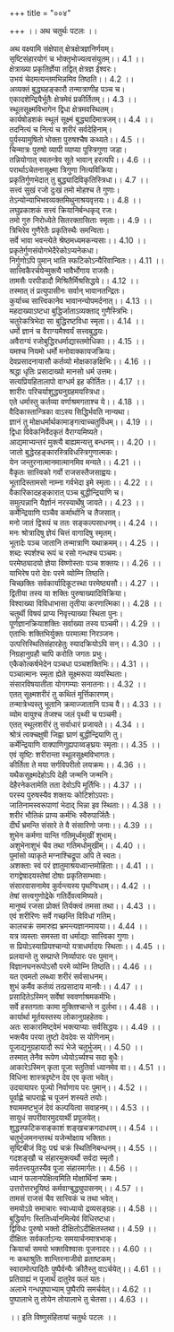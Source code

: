 +++
title = "००४"

+++
।। अथ चतुर्थः पटलः ।।  
  
अथ वक्ष्यामि संक्षेपात् क्षेत्रक्षेत्रज्ञनिर्णयम्।  
सृष्टिसंहारयोगं च भोक्तृभोज्यत्वसंयुतम्।। 4.1 ।।  
क्षेत्राख्या प्रकृतिर्ज्ञेया तद्वित् क्षेत्रज्ञ ईश्वरः।  
उभयं चेदमत्यन्तमभिन्नमिव तिष्ठति।। 4.2 ।।  
अव्यक्तं बुद्ध्यहङ्कारौ तन्मात्राणीह पञ्च च।  
एकादशेन्द्रियैर्भूतैः क्षेत्रमेवं प्रकीर्तितम्।। 4.3 ।।  
स्थूलसूक्ष्मविभागेन द्विधा क्षेत्रमवस्थितम्।  
कार्यषोडशकं स्थूलं सूक्ष्मं बुद्ध्यादिमात्रजम्।। 4.4 ।।  
तदनित्यं च नित्यं च शरीरं सर्वदेहिनाम्।  
पुर्यस्यामुषितो भोक्ता पुरुषश्चैष कथ्यते।। 4.5 ।।  
चिन्मात्रः पुरुषो व्यापी व्याप्या पूस्त्रिगुणा जडा।  
तन्नियोगात् स्वतन्त्रेव सूते भावान् हरत्यपि।। 4.6 ।।  
परार्थाऽचेतनासूक्ष्मा त्रिगुणा नित्यविक्रिया।  
प्रकृतिर्गुणभेदात् तु बुद्ध्यादिविकृतिस्त्रिधा।। 4.7 ।।  
सत्त्वं सुखं रजो दुःखं तमो मोहश्च ते गुणाः।  
तेऽन्योन्याभिभवव्यक्तमिथुनाश्रयवृत्तयः।। 4.8 ।।  
लघुप्रकाशकं सत्त्वं क्रियानिर्बन्धकृद् रजः।  
तमो गुरु निरोध्येते सितरक्तासिताः स्मृताः।। 4.9 ।।  
त्रिभिरेव गुणैरेतैः प्रकृतिस्थैः समन्विताः।  
सर्वे भावा भवन्त्येते श्रेष्ठमध्यमकन्यसाः।। 4.10 ।।  
प्रकृतेर्गुणसंयोगभेदैरेकोऽप्यनेकधा।  
निर्गुणोऽपि पुमान् भाति स्फटिकोऽन्यैरिवान्वितः।। 4.11 ।।  
सात्त्विकैरर्चयेन्मुक्त्यै भावैर्भोगाय राजसैः।  
तामसैः परपीडादौ मिश्रितैर्मिश्रसिद्धये।। 4.12 ।।  
तस्मात् तं प्रत्युपासीनः सर्वान् भावानतन्द्रितः।  
कुर्याच्च सात्त्विकानेव भावानन्योपमर्दनात्।। 4.13 ।।  
महदाख्याऽष्टधा बुद्धिर्जाताऽव्यक्ताद् गुणैस्त्रिभिः।  
चतुरेकत्रिभेदा सा बुद्धिरष्टविधा स्मृता।। 4.14 ।।  
धर्मो ज्ञानं च वैराग्यमैश्वर्यं सत्त्वबुद्धयः।  
अवैराग्यं रजोबुद्धिरधर्माद्यास्तमोधिकाः।। 4.15 ।।  
यमश्च नियमो धर्मो मनोवाक्कायजक्रियः।  
देवप्रसादनायासौ कर्तव्यो मोक्षकाङक्षिभिः।। 4.16 ।।  
श्रद्धा धृतिः प्रसादाख्यो मानसो धर्म उत्तमः।  
सत्यप्रियहितालापो वाग्धर्म इह कीर्तितः।। 4.17 ।।  
शारीरः परिचर्याशुद्ध्यनुग्रहमयस्त्रिधा।  
एते धर्मास्तु कर्तव्या वर्णाश्रमगताश्च ये।। 4.18 ।।  
वैदिकास्तान्त्रिका वाऽस्य सिद्धिर्भवति नान्यथा।  
ज्ञानं तु मोक्षधर्मार्थकामाङ्गत्वाच्चतुर्विधम्।। 4.19 ।।  
द्विधा विवेकनिर्वेदकृतं वैराग्यमिष्यते।  
आद्यमाभ्यन्तरं मुक्त्यै बाह्यमन्यत्तु बन्धनम्।। 4.20 ।।  
जातो बुद्धेरहङ्कारस्त्रिविधस्त्रिगुणात्मकः।  
येन जन्तुरनात्मानमात्मानमिव मन्यते।। 4.21 ।।  
वैकृतः सात्त्विको गर्वो राजसस्तैजसाह्वयः।  
भूतादिस्तामसो नाम्ना गर्वभेदा इमे स्मृताः।। 4.22 ।।  
वैकारिकादहङ्कारात् पञ्च बुद्धीन्द्रियाणि च।  
समुत्पन्नानि यैर्ज्ञानं नरस्यार्थेषु जायते।। 4.23 ।।  
कर्मेन्द्रियाणि पञ्चैव कर्मार्थानि च तैजसात्।  
मनो जातं द्विरूपं च ततः सङ्कल्पसाधनम्।। 4.24 ।।  
मनः श्रोत्रादिषु ज्ञेयं चित्तं वागादिषु स्मृतम्।  
भूतादेः पञ्च जातानि तन्मात्राणि यथाक्रमम्।। 4.25 ।।  
शब्दः स्पर्शश्च रूपं च रसो गन्धश्च पञ्चमः।  
परमेष्ठ्यादयो ज्ञेया विष्णोस्ताः पञ्च शक्तयः।। 4.26 ।।  
याभिरेष परो देवः परमे व्योम्नि तिष्ठति।  
चिच्छक्तिः सर्वकार्यादिकूटस्था परमेष्ठ्यसौ।। 4.27 ।।  
द्वितीया तस्य या शक्तिः पुरुषाख्यादिविक्रिया।  
विश्वाख्या विविधाभासा तृतीया करणात्मिका।। 4.28 ।।  
चतुर्थी विषयं प्राप्य निवृत्त्याख्या स्थिता पुनः।  
पूर्णज्ञानक्रियाशक्तिः सर्वाख्या तस्य पञ्चमी।। 4.29 ।।  
एताभिः शक्तिभिर्युक्तः परमात्मा निरञ्जनः।  
उत्पत्तिस्थितिसंहारहेतुः स्यादक्रियोऽपि सन्।। 4.30 ।।  
निग्रहानुग्रहौ चापि करोति जगतः प्रभुः।  
एकैकोत्कर्षभेदेन पञ्चधा पञ्चशक्तिभिः।। 4.31 ।।  
पञ्चात्मानः स्मृता ह्येते सूक्ष्मरूपा व्यवस्थिताः।  
संसारविषयातीता योगगम्याः सनातनाः।। 4.32 ।।  
एतत् सूक्ष्मशरीरं तु कथितं मूर्त्तिकारणम्।  
तन्मात्रेभ्यस्तु भूतानि क्रमाज्जातानि पञ्च वै।। 4.33 ।।  
व्योम वायुश्च तेजश्च जलं पृथ्वी च पञ्चमी।  
एतत् स्थूलशरीरं तु सर्वाधारं प्रजायते।। 4.34 ।।  
श्रोत्रं त्वक्चक्षुषी जिह्वा घ्राणं बुद्धीन्द्रियाणि तु।  
कर्मेन्द्रियाणि वाक्पाणिगुह्यपाय्वङ्घ्रयः स्मृताः।। 4.35 ।।  
एवं सृष्टिः शरीरान्ता स्थूलसूक्ष्मविभागतः।  
कीर्तिता ते मया सर्गविपरीतो लयक्रमः।। 4.36 ।।  
यथैकसूक्ष्मदेहोऽपि देही जन्मनि जन्मनि।  
देहैरनेकतामेति तता देवोऽपि मूर्तिभिः।। 4.37 ।।  
परस्य पुरुषस्यैव शक्तयः कोटिशोऽपराः।  
जातिनामस्वरूपाणां भेदाद् भिन्ना इव स्थिताः।। 4.38 ।।  
शरीरं भौतिकं प्राप्य कर्मभिः स्वैरुपार्जितैः।  
दीर्घं भ्रमन्ति संसारे ते वै संसारिणो जनाः।। 4.39 ।।  
शुभेन कर्मणा यान्ति गतिमूर्ध्वमुखीं शुभाम्।  
अशुभेनाशुभं चैव तथा गतिमधोमुखीम्।। 4.40 ।।  
पुमांसो व्याकृते मग्नाश्चिद्रूपा अपि ते स्वतः।  
अशक्ताः स्वं परं ज्ञातुमाश्रयध्वान्तमोहिताः।। 4.41 ।।  
रागद्वेषादयस्तेषां दोषाः प्रकृतिसम्भवाः।  
संसारवासनामेव कुर्वन्त्यस्य पृथग्विधाम्।। 4.42 ।।  
तेषां सत्त्वगुणोद्रेके गतिर्देवत्वमिष्यते।  
मानुष्यं रजसा प्रोक्तं तिर्यक्त्वं तमसा तथा।। 4.43 ।।  
एवं शरीरिणः सर्वे गच्छन्ति विविधां गतिम्।  
कालचक्रं समारुह्य भ्रमन्त्यज्ञानमायया।। 4.44 ।।  
यत्र व्यस्ताः समस्ता वा धर्माद्याः सात्त्विका गुणाः।  
स प्रियोऽस्याप्रियश्चान्यो यत्राधर्मादयः स्थिताः।। 4.45 ।।  
प्रलयान्ते तु सम्प्राप्ते निर्व्यापारः परः पुमान्।  
विज्ञानघनरूपोऽसौ परमे व्योम्नि तिष्ठति।। 4.46 ।।  
यत एवमतो लब्ध्वा शरीरं सर्वसाधनम्।  
शुभं कर्मैव कर्तव्यं तत्प्रसादाय मानवैः।। 4.47 ।।  
प्रसादितेऽस्मिन् सर्वेषां स्ववर्णाश्रमकर्मभिः।  
सर्वे हस्तगताः कामा मुक्तिश्चान्ते न दुर्लभा।। 4.48 ।।  
कार्यार्था मूर्तयस्तस्य लोकानुग्रहहेतवः।  
अतः साकारमिष्ट्वेमं भक्त्याप्याः सर्वसिद्धयः।। 4.49 ।।  
भक्त्यैव परया तुष्टो देवदेवः स योगिनाम्।  
पूजाद्यनुग्रहायादौ रूपं भेजे चतुर्भुजम्।। 4.50 ।।  
तस्मात् तेनैव रूपेण ध्येयोऽर्च्यश्च सदा बुधैः।  
आकारेऽस्मिन् कृता पूजा स्तुतिर्वा ध्यानमेव वा।। 4.51 ।।  
विधिना शास्त्रदृष्टेन देव एव कृता भवेत्।  
उदयायापरः पूज्यो निर्वाणाय परः पुमान्।। 4.52 ।।  
पूर्वाह्णे चापराह्णे च पूजनं शस्यते तयोः।  
श्याममष्टभुजं देवं कल्पयित्वा सवाहनम्।। 4.53 ।।  
सायुधं सपरीवारमुदयार्थी प्रपूजयेत्।  
शुद्धस्फटिकसङ्काशं शङ्खचक्रगदाधरम्।। 4.54 ।।  
चतुर्भुजमनन्तस्थं यजेन्मोक्षाय भक्तितः।  
सृष्टिबीजं विदुः पद्मं चक्रं स्थितिनिबन्धनम्।। 4.55 ।।  
गदशङ्खौ च संहारमुक्त्यर्थौ सर्वदा स्मृतौ।  
सर्वतत्त्वयुतस्यैव पूजा संहारमार्गतः।। 4.56 ।।  
ध्यानं फलानपेक्षित्वमिति मोक्षार्थिनां क्रमः।  
उत्तरोत्तरभूयिष्ठं कर्मवाग्बुद्ध्युपासनम्।। 4.57 ।।  
तामसं राजसं चैव सात्त्विकं च तथा भवेत्।  
समयोऽग्रे समाचारः स्वाध्यायो द्रव्यसङ्ग्रहः।। 4.58 ।।  
बुद्धिर्यागः स्तितिर्ध्यानमित्येवं विधिरष्टधा।  
द्विविधः पुरुषो भक्तो दीक्षितोऽदीक्षितस्तथा।। 4.59 ।।  
दीक्षितः सर्वकर्ताऽन्यः समयार्चनमात्रभाक्।  
क्रियार्चा समयो भक्तविश्वासः पूजनादरः।। 4.60 ।।  
नः कथाश्रुतिः शान्तिरनाजीवो व्रताष्टकम्।  
स्वारामोत्पादितैः पुष्पैर्वन्यैः क्रीतैस्तु वाऽर्चयेत्।। 4.61 ।।  
प्रतिग्राह्यं न पूजार्थं दातुरेव फलं यतः।  
अलाभे गन्धपुष्पाभ्याम् पुष्पैरपि समर्चयेत्।। 4.62 ।।  
पुष्पालाभे तु तोयेन तोयालाभे तु चेतसा।। 4.63 ।।  
  
।। इति विष्णुसंहितायां चतुर्थः पटलः ।।